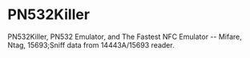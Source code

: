 # PN532Killer
PN532Killer, PN532 Emulator, and The Fastest NFC Emulator -- Mifare, Ntag, 15693;Sniff data from 14443A/15693 reader.
